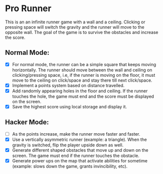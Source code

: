 # Pro Runner
This is an an infinite runner game with a wall and a ceiling. Clicking or pressing space will switch the gravity and the runner will move to the opposite wall. The goal of the game is to survive the obstacles and increase the score.

## Normal Mode:
- [x] For normal mode, the runner can be a simple square that keeps moving horizontally. The runner should move between the wall and ceiling on clicking/pressing space, i.e, if the runner is moving on the floor, it must move to the ceiling on click/space and stay there till next click/space.
- [x] Implement a points system based on distance travelled.
- [x] Add randomly appearing holes in the floor and ceiling. If the runner touches the hole, the game must end and the score must be displayed on the screen.
- [x] Save the highest score using local storage and display it.

## Hacker Mode:
- [ ] As the points increase, make the runner move faster and faster.
- [x] Use a vertically asymmetric runner (example: a triangle). When the gravity is switched, flip the player upside down as well.
- [x] Generate different shaped obstacles that move up and down on the screen. The game must end if the runner touches the obstacle.
- [x] Generate power ups on the map that activate abilities for sometime (example: slows down the game, grants invincibility, etc).